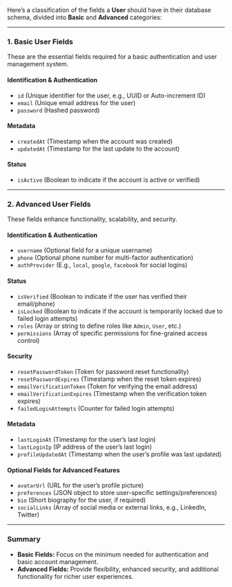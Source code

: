 Here’s a classification of the fields a **User** should have in their database schema, divided into **Basic** and **Advanced** categories:

---

### **1. Basic User Fields**
These are the essential fields required for a basic authentication and user management system.

#### **Identification & Authentication**
- `id` (Unique identifier for the user, e.g., UUID or Auto-increment ID)
- `email` (Unique email address for the user)
- `password` (Hashed password)

#### **Metadata**
- `createdAt` (Timestamp when the account was created)
- `updatedAt` (Timestamp for the last update to the account)

#### **Status**
- `isActive` (Boolean to indicate if the account is active or verified)

---

### **2. Advanced User Fields**
These fields enhance functionality, scalability, and security.

#### **Identification & Authentication**
- `username` (Optional field for a unique username)
- `phone` (Optional phone number for multi-factor authentication)
- `authProvider` (E.g., `local`, `google`, `facebook` for social logins)

#### **Status**
- `isVerified` (Boolean to indicate if the user has verified their email/phone)
- `isLocked` (Boolean to indicate if the account is temporarily locked due to failed login attempts)
- `roles` (Array or string to define roles like `Admin`, `User`, etc.)
- `permissions` (Array of specific permissions for fine-grained access control)

#### **Security**
- `resetPasswordToken` (Token for password reset functionality)
- `resetPasswordExpires` (Timestamp when the reset token expires)
- `emailVerificationToken` (Token for verifying the email address)
- `emailVerificationExpires` (Timestamp when the verification token expires)
- `failedLoginAttempts` (Counter for failed login attempts)

#### **Metadata**
- `lastLoginAt` (Timestamp for the user’s last login)
- `lastLoginIp` (IP address of the user’s last login)
- `profileUpdatedAt` (Timestamp when the user’s profile was last updated)

#### **Optional Fields for Advanced Features**
- `avatarUrl` (URL for the user’s profile picture)
- `preferences` (JSON object to store user-specific settings/preferences)
- `bio` (Short biography for the user, if required)
- `socialLinks` (Array of social media or external links, e.g., LinkedIn, Twitter)

---

### **Summary**
- **Basic Fields:** Focus on the minimum needed for authentication and basic account management.
- **Advanced Fields:** Provide flexibility, enhanced security, and additional functionality for richer user experiences.